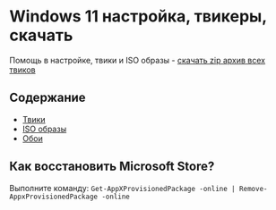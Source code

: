# Windows 11 настройка, твикеры, скачать
Помощь в настройке, твики и ISO образы - [скачать zip архив всех твиков](https://github.com/windows11help/windows11/archive/refs/heads/main.zip)
## Содержание
- [Твики](https://github.com/windows11help/windows11/tree/main/%D0%A2%D0%B2%D0%B8%D0%BA%D0%B8)
- [ISO образы](https://github.com/windows11help/windows11/blob/main/ISO.md)
- [Обои](https://github.com/windows11help/windows11/tree/main/wallpaper)

## Как восстановить Microsoft Store?
Выполните команду:
``` Get-AppXProvisionedPackage -online | Remove-AppxProvisionedPackage -online ```
